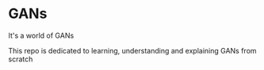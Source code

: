 # GANs
It's a world of GANs

This repo is dedicated to learning, understanding and explaining GANs from scratch
